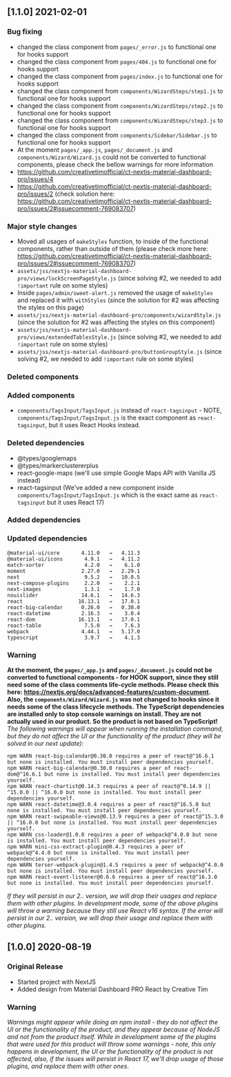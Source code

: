 ## [1.1.0] 2021-02-01
### Bug fixing
- changed the class component from `pages/_error.js` to functional one for hooks support
- changed the class component from `pages/404.js` to functional one for hooks support
- changed the class component from `pages/index.js` to functional one for hooks support
- changed the class component from `components/WizardSteps/step1.js` to functional one for hooks support
- changed the class component from `components/WizardSteps/step2.js` to functional one for hooks support
- changed the class component from `components/WizardSteps/step3.js` to functional one for hooks support
- changed the class component from `components/Sidebar/Sidebar.js` to functional one for hooks support
- At the moment `pages/_app.js`, `pages/_document.js` and `components/Wizard/Wizard.js` could not be converted to functional components, please check the bellow warnings for more information
- https://github.com/creativetimofficial/ct-nextjs-material-dashboard-pro/issues/4
- https://github.com/creativetimofficial/ct-nextjs-material-dashboard-pro/issues/2 (check solution here: https://github.com/creativetimofficial/ct-nextjs-material-dashboard-pro/issues/2#issuecomment-769083707)
### Major style changes
- Moved all usages of `makeStyles` function, to inside of the functional components, rather than outside of them (please check more here: https://github.com/creativetimofficial/ct-nextjs-material-dashboard-pro/issues/2#issuecomment-769083707)
- `assets/jss/nextjs-material-dashboard-pro/views/lockScreenPageStyle.js` (since solving #2, we needed to add `!important` rule on some styles)
- Inside `pages/admin/sweet-alert.js` removed the usage of `makeStyles` and replaced it with `withStyles` (since the solution for #2 was affecting the styles on this page)
- `assets/jss/nextjs-material-dashboard-pro/components/wizardStyle.js` (since the solution for #2 was affecting the styles on this component)
- `assets/jss/nextjs-material-dashboard-pro/views/extendedTablesStyle.js` (since solving #2, we needed to add `!important` rule on some styles)
- `assets/jss/nextjs-material-dashboard-pro/buttonGroupStyle.js` (since solving #2, we needed to add `!important` rule on some styles)
### Deleted components
### Added components
- `components/TagsInput/TagsInput.js` instead of `react-tagsinput` - NOTE, `components/TagsInput/TagsInput.js` is the exact component as `react-tagsinput`, but it uses React Hooks instead.
### Deleted dependencies
- @types/googlemaps
- @types/markerclustererplus
- react-google-maps (we'll use simple Google Maps API with Vanilla JS instead)
- react-tagsinput (We've added a new component inside `components/TagsInput/TagsInput.js` which is the exact same as `react-tagsinput` but it uses React 17)
### Added dependencies
### Updated dependencies
```
@material-ui/core       4.11.0   →   4.11.3
@material-ui/icons       4.9.1   →   4.11.2
match-sorter             4.2.0   →    6.1.0
moment                  2.27.0   →   2.29.1
next                     9.5.2   →   10.0.5
next-compose-plugins     2.2.0   →    2.2.1
next-images              1.3.1   →    1.7.0
nouislider              14.6.1   →   14.6.3
react                  16.13.1   →   17.0.1
react-big-calendar      0.26.0   →   0.30.0
react-datetime          2.16.3   →    3.0.4
react-dom              16.13.1   →   17.0.1
react-table              7.5.0   →    7.6.3
webpack                 4.44.1   →   5.17.0
typescript               3.9.7   →    4.1.3
```
### Warning
**At the moment, the `pages/_app.js` and `pages/_document.js` could not be converted to functional components - for HOOK support, since they still need some of the class comments life-cycle methods. Please check this here: https://nextjs.org/docs/advanced-features/custom-document.**
**Also, the `components/Wizard/Wizard.js` was not changed to hooks since it needs some of the class lifecycle methods.**
**The TypeScript dependencies are installed only to stop console warnings on install. They are not actually used in our product. So the product is not based on TypeScript!**
_The following warnings will appear when running the installation command, but they do not affect the UI or the functionality of the product (they will be solved in our next update):_
```
npm WARN react-big-calendar@0.30.0 requires a peer of react@^16.6.1 but none is installed. You must install peer dependencies yourself.
npm WARN react-big-calendar@0.30.0 requires a peer of react-dom@^16.6.1 but none is installed. You must install peer dependencies yourself.
npm WARN react-chartist@0.14.3 requires a peer of react@^0.14.9 || ^15.0.0 || ^16.0.0 but none is installed. You must install peer dependencies yourself.
npm WARN react-datetime@3.0.4 requires a peer of react@^16.5.0 but none is installed. You must install peer dependencies yourself.
npm WARN react-swipeable-views@0.13.9 requires a peer of react@^15.3.0 || ^16.0.0 but none is installed. You must install peer dependencies yourself.
npm WARN css-loader@1.0.0 requires a peer of webpack@^4.0.0 but none is installed. You must install peer dependencies yourself.
npm WARN mini-css-extract-plugin@0.4.3 requires a peer of webpack@^4.4.0 but none is installed. You must install peer dependencies yourself.
npm WARN terser-webpack-plugin@1.4.5 requires a peer of webpack@^4.0.0 but none is installed. You must install peer dependencies yourself.
npm WARN react-event-listener@0.6.6 requires a peer of react@^16.3.0 but none is installed. You must install peer dependencies yourself.
```
_If they will persist in our 2.*.* version, we will drop their usages and replace them with other plugins._
_In development mode, some of the above plugins will throw a warning because they still use React v16 syntax. If the error will persist in our 2.*.* version, we will drop their usage and replace them with other plugins._

## [1.0.0] 2020-08-19
### Original Release
- Started project with NextJS
- Added design from Material Dashboard PRO React by Creative Tim
### Warning
_Warnings might appear while doing an npm install - they do not affect the UI or the functionality of the product, and they appear because of NodeJS and not from the product itself._
_While in development some of the plugins that were used for this product will throw some warnings - note, this only happens in development, the UI or the functionality of the product is not affected, also, if the issues will persist in React 17, we'll drop usage of those plugins, and replace them with other ones._
